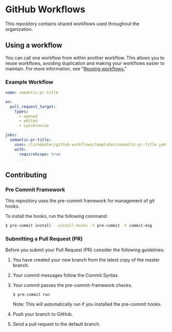 # GitHub Workflows
This repository contains shared workflows used throughout the organization.

## Using a workflow
You can call one workflow from within another workflow. This allows you to reuse workflows, avoiding duplication and making your workflows easier to maintain. For more information, see "[Reusing workflows.](https://docs.github.com/en/actions/learn-github-actions/reusing-workflows)"

### Example Workflow

```yaml
name: semantic-pr-title

on:
  pull_request_target:
    types:
      - opened
      - edited
      - synchronize

jobs:
  semantic-pr-title:
    uses: clickdealer/github-workflows/templates/semantic-pr-title.yaml@v1
    with:
      requireScope: true
      ...
```

## Contributing

### Pre Commit Framework
This repository uses the pre-commit framework for management of git hooks.

To install the hooks, run the following command:

```sh
$ pre-commit install --install-hooks -t pre-commit -t commit-msg
```

### Submitting a Pull Request (PR)
Before you submit your Pull Request (PR) consider the following guidelines:

1. You have created your new branch from the latest copy of the master branch.
2. Your commit messages follow the Commit Syntax.
3. Your commit passes the pre-commit-framework checks.

    ```
    $ pre-commit run
    ```
    Note: This will automatically run if you installed the pre-commit hooks.

4. Push your branch to GitHub.
5. Send a pull request to the default branch.
